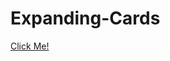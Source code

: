 # Expanding-Cards

<a href="https://selman-expanding-cards.netlify.app/" target="_blank">Click Me!</a> 


